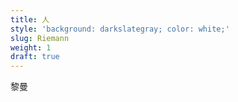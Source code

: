 ```yaml
---
title: 人
style: 'background: darkslategray; color: white;'
slug: Riemann
weight: 1
draft: true
---
```


黎曼

